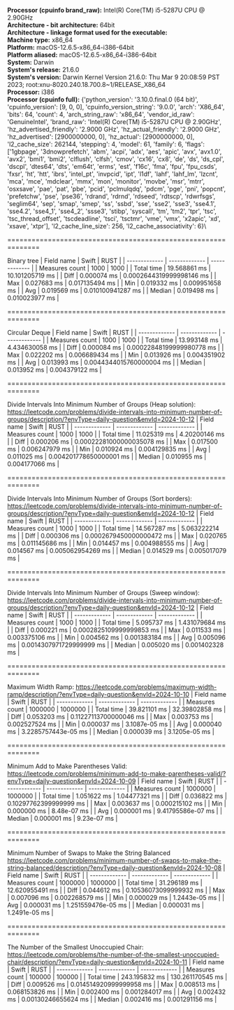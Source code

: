**Processor (cpuinfo brand_raw):** Intel(R) Core(TM) i5-5287U CPU @ 2.90GHz\
**Architecture - bit architecture:** 64bit\
**Architecture - linkage format used for the executable:** \
**Machine type:** x86_64\
**Platform:** macOS-12.6.5-x86_64-i386-64bit\
**Platform aliased:** macOS-12.6.5-x86_64-i386-64bit\
**System:** Darwin\
**System's release:** 21.6.0\
**System's version:** Darwin Kernel Version 21.6.0: Thu Mar  9 20:08:59 PST 2023; root:xnu-8020.240.18.700.8~1/RELEASE_X86_64\
**Processor:** i386\
**Processor (cpuinfo full):** {'python_version': '3.10.0.final.0 (64 bit)', 'cpuinfo_version': [9, 0, 0], 'cpuinfo_version_string': '9.0.0', 'arch': 'X86_64', 'bits': 64, 'count': 4, 'arch_string_raw': 'x86_64', 'vendor_id_raw': 'GenuineIntel', 'brand_raw': 'Intel(R) Core(TM) i5-5287U CPU @ 2.90GHz', 'hz_advertised_friendly': '2.9000 GHz', 'hz_actual_friendly': '2.9000 GHz', 'hz_advertised': [2900000000, 0], 'hz_actual': [2900000000, 0], 'l2_cache_size': 262144, 'stepping': 4, 'model': 61, 'family': 6, 'flags': ['1gbpage', '3dnowprefetch', 'abm', 'acpi', 'adx', 'aes', 'apic', 'avx', 'avx1.0', 'avx2', 'bmi1', 'bmi2', 'clflush', 'clfsh', 'cmov', 'cx16', 'cx8', 'de', 'ds', 'ds_cpl', 'dscpl', 'dtes64', 'dts', 'em64t', 'erms', 'est', 'f16c', 'fma', 'fpu', 'fpu_csds', 'fxsr', 'ht', 'htt', 'ibrs', 'intel_pt', 'invpcid', 'ipt', 'l1df', 'lahf', 'lahf_lm', 'lzcnt', 'mca', 'mce', 'mdclear', 'mmx', 'mon', 'monitor', 'movbe', 'msr', 'mtrr', 'osxsave', 'pae', 'pat', 'pbe', 'pcid', 'pclmulqdq', 'pdcm', 'pge', 'pni', 'popcnt', 'prefetchw', 'pse', 'pse36', 'rdrand', 'rdrnd', 'rdseed', 'rdtscp', 'rdwrfsgs', 'seglim64', 'sep', 'smap', 'smep', 'ss', 'ssbd', 'sse', 'sse2', 'sse3', 'sse4.1', 'sse4.2', 'sse4_1', 'sse4_2', 'ssse3', 'stibp', 'syscall', 'tm', 'tm2', 'tpr', 'tsc', 'tsc_thread_offset', 'tscdeadline', 'tsci', 'tsctmr', 'vme', 'vmx', 'x2apic', 'xd', 'xsave', 'xtpr'], 'l2_cache_line_size': 256, 'l2_cache_associativity': 6}\

==============================================================

Binary tree
| Field name  | Swift          | RUST         |
| ------------- | ------------- | ------------- |
| Measures count      | 1000 | 1000 |
| Total time      | 19.568861 ms  | 10.101205719 ms  |
| Diff | 0.000074 ms  | 0.0002644319999998146 ms  |
| Max | 0.027683 ms  | 0.017135494 ms  |
| Min | 0.019332 ms  | 0.009951658 ms  |
| Avg | 0.019569 ms  | 0.010100941287 ms  |
| Median | 0.019498 ms  | 0.010023977 ms  |
    
==============================================================

Circular Deque
| Field name  | Swift          | RUST         |
| ------------- | ------------- | ------------- |
| Measures count      | 1000 | 1000 |
| Total time      | 13.993148 ms  | 4.434630058 ms  |
| Diff | 0.000084 ms  | 0.00022848199999980778 ms  |
| Max | 0.022202 ms  | 0.006689434 ms  |
| Min | 0.013926 ms  | 0.004351902 ms  |
| Avg | 0.013993 ms  | 0.0044344015760000004 ms  |
| Median | 0.013952 ms  | 0.004379122 ms  |
    
==============================================================

Divide Intervals Into Minimum Number of Groups (Heap solution): https://leetcode.com/problems/divide-intervals-into-minimum-number-of-groups/description/?envType=daily-question&envId=2024-10-12
| Field name  | Swift          | RUST         |
| ------------- | ------------- | ------------- |
| Measures count      | 1000 | 1000 |
| Total time      | 11.025319 ms  | 4.20200146 ms  |
| Diff | 0.000206 ms  | 0.00022281000000035078 ms  |
| Max | 0.017500 ms  | 0.006247979 ms  |
| Min | 0.010924 ms  | 0.004129835 ms  |
| Avg | 0.011025 ms  | 0.004201778650000001 ms  |
| Median | 0.010955 ms  | 0.004177066 ms  |
    
==============================================================

Divide Intervals Into Minimum Number of Groups (Sort borders): https://leetcode.com/problems/divide-intervals-into-minimum-number-of-groups/description/?envType=daily-question&envId=2024-10-12
| Field name  | Swift          | RUST         |
| ------------- | ------------- | ------------- |
| Measures count      | 1000 | 1000 |
| Total time      | 14.567287 ms  | 5.063222214 ms  |
| Diff | 0.000306 ms  | 0.0002679450000000472 ms  |
| Max | 0.020765 ms  | 0.011145686 ms  |
| Min | 0.014457 ms  | 0.004988555 ms  |
| Avg | 0.014567 ms  | 0.005062954269 ms  |
| Median | 0.014529 ms  | 0.005017079 ms  |
    
==============================================================

Divide Intervals Into Minimum Number of Groups (Sweep window): https://leetcode.com/problems/divide-intervals-into-minimum-number-of-groups/description/?envType=daily-question&envId=2024-10-12
| Field name  | Swift          | RUST         |
| ------------- | ------------- | ------------- |
| Measures count      | 1000 | 1000 |
| Total time      | 5.095737 ms  | 1.431079684 ms  |
| Diff | 0.000221 ms  | 0.0002825109999999853 ms  |
| Max | 0.011533 ms  | 0.003375106 ms  |
| Min | 0.004562 ms  | 0.001383184 ms  |
| Avg | 0.005096 ms  | 0.0014307971729999999 ms  |
| Median | 0.005020 ms  | 0.001402328 ms  |
    
==============================================================

Maximum Width Ramp: https://leetcode.com/problems/maximum-width-ramp/description/?envType=daily-question&envId=2024-10-10
| Field name  | Swift          | RUST         |
| ------------- | ------------- | ------------- |
| Measures count      | 1000000 | 1000000 |
| Total time      | 39.821101 ms  | 32.39802858 ms  |
| Diff | 0.053203 ms  | 0.11227113700000046 ms  |
| Max | 0.003753 ms  | 0.002527524 ms  |
| Min | 0.000037 ms  | 3.1087e-05 ms  |
| Avg | 0.000040 ms  | 3.2285757443e-05 ms  |
| Median | 0.000039 ms  | 3.1205e-05 ms  |
    
==============================================================

Minimum Add to Make Parentheses Valid: https://leetcode.com/problems/minimum-add-to-make-parentheses-valid/?envType=daily-question&envId=2024-10-09
| Field name  | Swift          | RUST         |
| ------------- | ------------- | ------------- |
| Measures count      | 1000000 | 1000000 |
| Total time      | 1.051622 ms  | 1.04477321 ms  |
| Diff | 0.036822 ms  | 0.10297762399999999 ms  |
| Max | 0.003637 ms  | 0.000215102 ms  |
| Min | 0.000000 ms  | 8.48e-07 ms  |
| Avg | 0.000001 ms  | 9.41795586e-07 ms  |
| Median | 0.000001 ms  | 9.23e-07 ms  |
    
==============================================================

Minimum Number of Swaps to Make the String Balanced https://leetcode.com/problems/minimum-number-of-swaps-to-make-the-string-balanced/description/?envType=daily-question&envId=2024-10-08
| Field name  | Swift          | RUST         |
| ------------- | ------------- | ------------- |
| Measures count      | 1000000 | 1000000 |
| Total time      | 31.296189 ms  | 12.620955491 ms  |
| Diff | 0.044612 ms  | 0.10536073099999932 ms  |
| Max | 0.007096 ms  | 0.002268579 ms  |
| Min | 0.000029 ms  | 1.2443e-05 ms  |
| Avg | 0.000031 ms  | 1.251559476e-05 ms  |
| Median | 0.000031 ms  | 1.2491e-05 ms  |
    
==============================================================

The Number of the Smallest Unoccupied Chair: https://leetcode.com/problems/the-number-of-the-smallest-unoccupied-chair/description/?envType=daily-question&envId=2024-10-11
| Field name  | Swift          | RUST         |
| ------------- | ------------- | ------------- |
| Measures count      | 100000 | 100000 |
| Total time      | 243.195832 ms  | 130.261170545 ms  |
| Diff | 0.009526 ms  | 0.014514920999999958 ms  |
| Max | 0.008513 ms  | 0.068153826 ms  |
| Min | 0.002400 ms  | 0.001284017 ms  |
| Avg | 0.002432 ms  | 0.00130246655624 ms  |
| Median | 0.002416 ms  | 0.001291156 ms  |
    
